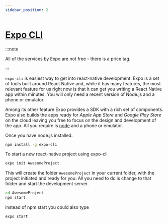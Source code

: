 ```yaml
---
sidebar_position: 2
---
```


# [Expo CLI](https://expo.dev)

:::note

All of the services by Expo are not free - there is a price tag.

:::

```expo-cli``` is easiest way to get into react-native development. Expo is a set of tools built around React Native and, while it has many features, the most relevant feature for us right now is that it can get you writing a React Native app within minutes. You will only need a recent version of Node.js and a phone or emulator.

Among its other feature Expo provides a SDK with a rich set of components. Expo also builds the apps ready for *Apple App Store* and *Google Play Store* on the cloud leaving you free to focus on the design and development of the app. All you require is [node](#node) and a phone or emulator.

Once you have node.js installed.

```bash title="get expo-cli on your computer"
npm install -g expo-cli
```

To start a new react-native project using expo-cli

```bash
expo init AwesomeProject
```

This will create the folder ```AwesomeProject``` in your current folder, with the project initiated and ready for you. All you need to do is change to that folder and start the development server.

```bash
cd AwesomeProject
npm start
```

instead of npm start you could also type

```bash
expo start
```
